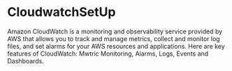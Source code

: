 # CloudwatchSetUp
Amazon CloudWatch is a monitoring and observability service provided by AWS that allows you to track and manage metrics, collect and monitor log files, and set alarms for your AWS resources and applications. Here are key features of CloudWatch: Mwtric Monitoring, Alarms, Logs, Events and Dashboards.
